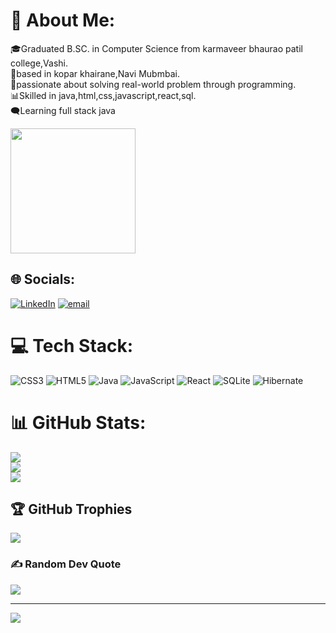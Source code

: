 # 💫 About Me:
🎓Graduated B.SC. in Computer Science from karmaveer bhaurao patil college,Vashi.<br>📍based in kopar khairane,Navi Mubmbai.<br>🧠passionate about solving real-world problem through programming.<br>📊Skilled in java,html,css,javascript,react,sql.<br>🗨️Learning full stack java

<img src="https://media2.giphy.com/media/v1.Y2lkPTc5MGI3NjExbTdvaTN4azdwajlocHNmMHprZHN1dTN5YjVkMWVybDU0MjFyYjlsOCZlcD12MV9pbnRlcm5hbF9naWZfYnlfaWQmY3Q9Zw/66M6ZwJkTLYikvhrqZ/giphy.gif" height="200px" width="200px"/>

## 🌐 Socials:
[![LinkedIn](https://img.shields.io/badge/LinkedIn-%230077B5.svg?logo=linkedin&logoColor=white)](https://linkedin.com/in/https://www.linkedin.com/in/badal-bhongade) [![email](https://img.shields.io/badge/Email-D14836?logo=gmail&logoColor=white)](mailto:badalbhongade78@gmail.com) 

# 💻 Tech Stack:
![CSS3](https://img.shields.io/badge/css3-%231572B6.svg?style=for-the-badge&logo=css3&logoColor=white) ![HTML5](https://img.shields.io/badge/html5-%23E34F26.svg?style=for-the-badge&logo=html5&logoColor=white) ![Java](https://img.shields.io/badge/java-%23ED8B00.svg?style=for-the-badge&logo=openjdk&logoColor=white) ![JavaScript](https://img.shields.io/badge/javascript-%23323330.svg?style=for-the-badge&logo=javascript&logoColor=%23F7DF1E) ![React](https://img.shields.io/badge/react-%2320232a.svg?style=for-the-badge&logo=react&logoColor=%2361DAFB) ![SQLite](https://img.shields.io/badge/sqlite-%2307405e.svg?style=for-the-badge&logo=sqlite&logoColor=white) ![Hibernate](https://img.shields.io/badge/Hibernate-59666C?style=for-the-badge&logo=Hibernate&logoColor=white)
# 📊 GitHub Stats:
![](https://github-readme-stats.vercel.app/api?username=BadalBhongade&theme=dark&hide_border=false&include_all_commits=false&count_private=false)<br/>
![](https://nirzak-streak-stats.vercel.app/?user=BadalBhongade&theme=dark&hide_border=false)<br/>
![](https://github-readme-stats.vercel.app/api/top-langs/?username=BadalBhongade&theme=dark&hide_border=false&include_all_commits=false&count_private=false&layout=compact)

## 🏆 GitHub Trophies
![](https://github-profile-trophy.vercel.app/?username=BadalBhongade&theme=radical&no-frame=false&no-bg=true&margin-w=4)

### ✍️ Random Dev Quote
![](https://quotes-github-readme.vercel.app/api?type=horizontal&theme=gruvbox)

---
[![](https://visitcount.itsvg.in/api?id=BadalBhongade&icon=0&color=0)](https://visitcount.itsvg.in)

<!-- Proudly created with GPRM ( https://gprm.itsvg.in ) -->
